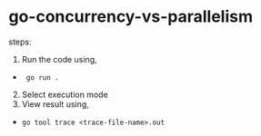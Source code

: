 # go-concurrency-vs-parallelism

steps:

1. Run the code using,

- ` go run .`

2. Select execution mode
3. View result using,

- `go tool trace <trace-file-name>.out`
